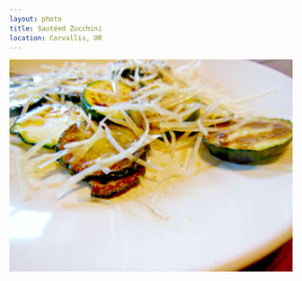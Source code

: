 ```yaml
---
layout: photo
title: Sautéed Zucchini
location: Corvallis, OR
---
```


<img src="/assets/img/foods/sautee-zucchini.jpg" />
